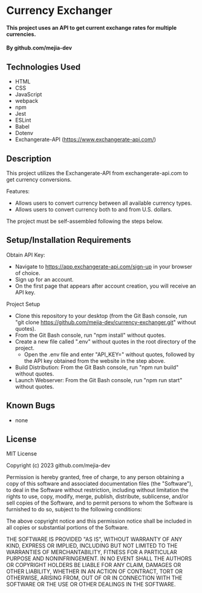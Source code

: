 # Currency Exchanger

#### This project uses an API to get current exchange rates for multiple currencies.

#### By github.com/mejia-dev

## Technologies Used

* HTML
* CSS
* JavaScript
* webpack
* npm
* Jest
* ESLint
* Babel
* Dotenv
* Exchangerate-API (https://www.exchangerate-api.com/)

## Description

This project utilizes the Exchangerate-API from exchangerate-api.com to get currency conversions. 

Features:
* Allows users to convert currency between all available currency types.
* Allows users to convert currency both to and from U.S. dollars.

The project must be self-assembled following the steps below.


## Setup/Installation Requirements

Obtain API Key:
* Navigate to https://app.exchangerate-api.com/sign-up in your browser of choice.
* Sign up for an account.
* On the first page that appears after account creation, you will receive an API key.

Project Setup
* Clone this repository to your desktop (from the Git Bash console, run "git clone https://github.com/mejia-dev/currency-exchanger.git" without quotes).
* From the Git Bash console, run "npm install" without quotes.
* Create a new file called ".env" without quotes in the root directory of the project.
  * Open the .env file and enter "API_KEY=" without quotes, followed by the API key obtained from the website in the step above.
* Build Distribution: From the Git Bash console, run "npm run build" without quotes.
* Launch Webserver: From the Git Bash console, run "npm run start" without quotes.


## Known Bugs

* none

## License

MIT License

Copyright (c) 2023 github.com/mejia-dev

Permission is hereby granted, free of charge, to any person obtaining a copy
of this software and associated documentation files (the "Software"), to deal
in the Software without restriction, including without limitation the rights
to use, copy, modify, merge, publish, distribute, sublicense, and/or sell
copies of the Software, and to permit persons to whom the Software is
furnished to do so, subject to the following conditions:

The above copyright notice and this permission notice shall be included in all
copies or substantial portions of the Software.

THE SOFTWARE IS PROVIDED "AS IS", WITHOUT WARRANTY OF ANY KIND, EXPRESS OR
IMPLIED, INCLUDING BUT NOT LIMITED TO THE WARRANTIES OF MERCHANTABILITY,
FITNESS FOR A PARTICULAR PURPOSE AND NONINFRINGEMENT. IN NO EVENT SHALL THE
AUTHORS OR COPYRIGHT HOLDERS BE LIABLE FOR ANY CLAIM, DAMAGES OR OTHER
LIABILITY, WHETHER IN AN ACTION OF CONTRACT, TORT OR OTHERWISE, ARISING FROM,
OUT OF OR IN CONNECTION WITH THE SOFTWARE OR THE USE OR OTHER DEALINGS IN THE
SOFTWARE.